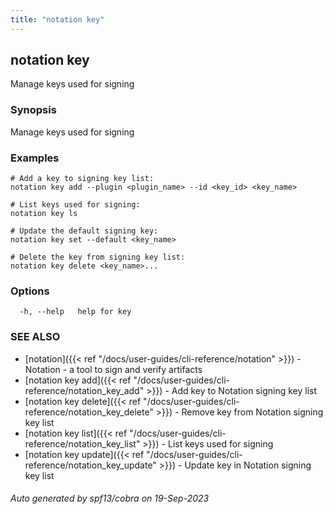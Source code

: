 ```yaml
---
title: "notation key"
---
```


## notation key

Manage keys used for signing

### Synopsis

Manage keys used for signing

### Examples

```
# Add a key to signing key list:
notation key add --plugin <plugin_name> --id <key_id> <key_name>

# List keys used for signing:
notation key ls

# Update the default signing key:
notation key set --default <key_name>

# Delete the key from signing key list:
notation key delete <key_name>...
```

### Options

```
  -h, --help   help for key
```

### SEE ALSO

* [notation]({{< ref "/docs/user-guides/cli-reference/notation" >}})	 - Notation - a tool to sign and verify artifacts
* [notation key add]({{< ref "/docs/user-guides/cli-reference/notation_key_add" >}})	 - Add key to Notation signing key list
* [notation key delete]({{< ref "/docs/user-guides/cli-reference/notation_key_delete" >}})	 - Remove key from Notation signing key list
* [notation key list]({{< ref "/docs/user-guides/cli-reference/notation_key_list" >}})	 - List keys used for signing
* [notation key update]({{< ref "/docs/user-guides/cli-reference/notation_key_update" >}})	 - Update key in Notation signing key list

###### Auto generated by spf13/cobra on 19-Sep-2023
